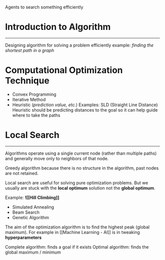 
Agents to search something efficiently

# Introduction to Algorithm
---
Designing algorithm for solving a problem efficiently
example: *finding the shortest path in a graph*

# Computational Optimization Technique
- Convex Programming 
- Iterative Method
- Heuristic (*prediction value, etc.*)
   Examples: SLD (Straight Line Distance)
   Heuristic should be predicting distances to the goal so it can help guide where to take the paths

# Local Search
---
Algorithms operate using a single current node (rather than multiple paths) and generally move only to neighbors of that node.

Greedy algorithm because there is no structure in the algorithm, past nodes are not retained.

Local search are useful for solving pure optimization problems. But we usually are stuck with the **local optimum** solution not the **global optimum**. 

Example: 
**![[Hill Climbing]]**
- Simulated Annealing
- Beam Search
- Genetic Algorithm

The aim of the optimization algorithm is to find the highest peak (global maximum).
For example in [[Machine Learning - AI]] is in tweaking **hyperparameters**

Complete algorithm: finds a goal if it exists
Optimal algorithm: finds the global maximum / minimum


